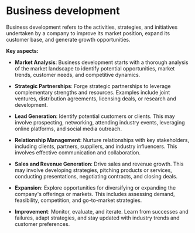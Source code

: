 # Business development

Business development refers to the activities, strategies, and initiatives undertaken by a company to improve its market position, expand its customer base, and generate growth opportunities.

**Key aspects:**

* **Market Analysis**: Business development starts with a thorough analysis of the market landscape to identify potential opportunities, market trends, customer needs, and competitive dynamics.

* **Strategic Partnerships**: Forge strategic partnerships to leverage complementary strengths and resources. Examples include joint ventures, distribution agreements, licensing deals, or research and development.

* **Lead Generation**: Identify potential customers or clients. This may involve prospecting, networking, attending industry events, leveraging online platforms, and social media outreach.

* **Relationship Management**: Nurture relationships with key stakeholders, including clients, partners, suppliers, and industry influencers. This involves effective communication and collaboration.

* **Sales and Revenue Generation**: Drive sales and revenue growth. This may involve developing strategies, pitching products or services, conducting presentations, negotiating contracts, and closing deals.

* **Expansion**: Explore opportunities for diversifying or expanding the company's offerings or markets. This includes assessing demand, feasibility, competition, and go-to-market strategies.

* **Improvement**: Monitor, evaluate, and iterate. Learn from successes and failures, adapt strategies, and stay updated with industry trends and customer preferences.
